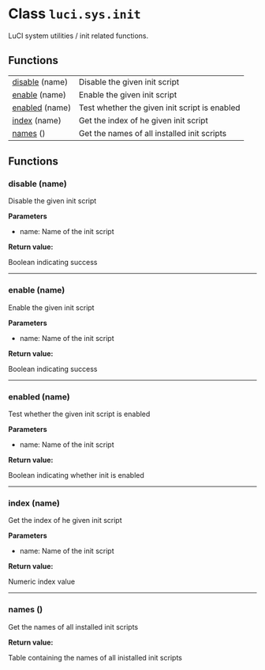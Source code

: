 # Class `luci.sys.init`

LuCI system utilities / init related functions.

## Functions

|                                 |                                               |
| -                               | -                                             |
| [disable](#disable-name) (name) | Disable the given init script                 |
| [enable](#enable-name) (name)   | Enable the given init script                  |
| [enabled](#enabled-name) (name) | Test whether the given init script is enabled |
| [index](#index-name) (name)     | Get the index of he given init script         |
| [names](#names) ()              | Get the names of all installed init scripts   |

## Functions

### disable (name)

Disable the given init script

**Parameters**

- name: Name of the init script

**Return value:**

Boolean indicating success

---
### enable (name)

Enable the given init script

**Parameters**

- name: Name of the init script

**Return value:**

Boolean indicating success

---
### enabled (name)

Test whether the given init script is enabled

**Parameters**

- name: Name of the init script

**Return value:**

Boolean indicating whether init is enabled

---
### index (name)

Get the index of he given init script

**Parameters**

- name: Name of the init script

**Return value:**

Numeric index value

---
### names ()

Get the names of all installed init scripts

**Return value:**

Table containing the names of all inistalled init scripts
